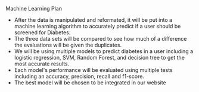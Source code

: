Machine Learning Plan

- After the data is manipulated and reformated, it will be put into a machine learning algorithm to accurately predict if a user should be screened for Diabetes.
- The three data sets will be compared to see how much of a difference the evaluations will be given the duplicates.
- We will be using multiple models to predict diabetes in a user including a logistic regression, SVM, Random Forest, and decision tree to get the most accurate results.
- Each model's performance will be evaluated using multiple tests including an accuracy, precision, recall and f1-score.
- The best model will be chosen to be integrated in our website
